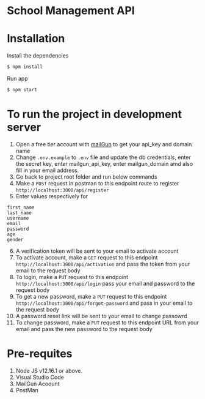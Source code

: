 # School Management API

# Installation

Install the dependencies

```sh
$ npm install
```

Run app

```sh
$ npm start
```

# To run the project in development server

1. Open a free tier account with [mailGun](https:mailgun.com) to get your api_key and domain name
2. Change `.env.example` to `.env` file and update the db credentials, enter the secret key, enter mailgun_api_key, enter mailgun_domain amd also fill in your email address.
3. Go back to project root folder and run below commands
4. Make a `POST` request in postman to this endpoint route to register `http://localhost:3000/api/register`
5. Enter values respectively for

```
first_name
last_name
username
email
password
age
gender
```

6. A verification token will be sent to your email to activate account
7. To activate account, make a `GET` request to this endpoint `http://localhost:3000/api/activation` and pass the token from your email to the request body
8. To login, make a `PUT` request to this endpoint `http://localhost:3000/api/login` pass your email and password to the request body
9. To get a new password, make a `PUT` request to this endpoint `http://localhost:3000/api/forgot-password` and pass in your email to the request body
10. A password reset link will be sent to your email to change passowrd
11. To change password, make a `PUT` request to this endpoint URL from your email and pass the new password to the request body

# Pre-requites

1. Node JS v12.16.1 or above.
2. Visual Studio Code
3. MailGun Acoount
4. PostMan
